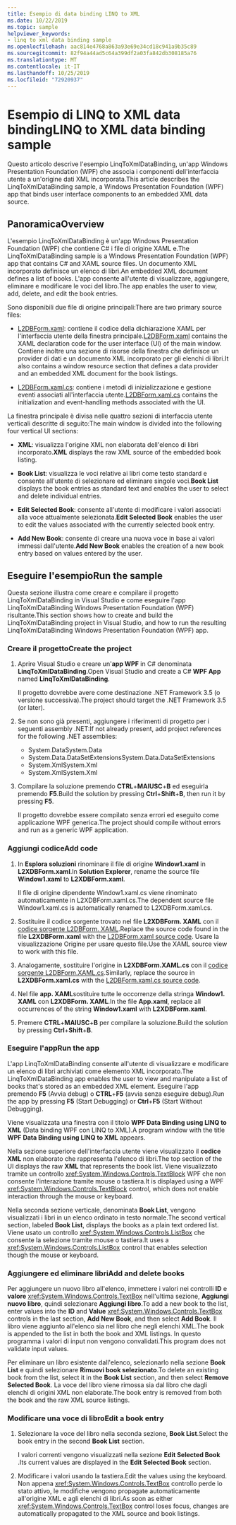 ```yaml
---
title: Esempio di data binding LINQ to XML
ms.date: 10/22/2019
ms.topic: sample
helpviewer_keywords:
- linq to xml data binding sample
ms.openlocfilehash: aac814e4768a863a93e69e34cd18c941a9b35c89
ms.sourcegitcommit: 82f94a44ad5c64a399df2a03fa842db308185a76
ms.translationtype: MT
ms.contentlocale: it-IT
ms.lasthandoff: 10/25/2019
ms.locfileid: "72920937"
---
```

# <a name="linq-to-xml-data-binding-sample"></a><span data-ttu-id="34cba-102">Esempio di LINQ to XML data binding</span><span class="sxs-lookup"><span data-stu-id="34cba-102">LINQ to XML data binding sample</span></span>

<span data-ttu-id="34cba-103">Questo articolo descrive l'esempio LinqToXmlDataBinding, un'app Windows Presentation Foundation (WPF) che associa i componenti dell'interfaccia utente a un'origine dati XML incorporata.</span><span class="sxs-lookup"><span data-stu-id="34cba-103">This article describes the LinqToXmlDataBinding sample, a Windows Presentation Foundation (WPF) app that binds user interface components to an embedded XML data source.</span></span>

## <a name="overview"></a><span data-ttu-id="34cba-104">Panoramica</span><span class="sxs-lookup"><span data-stu-id="34cba-104">Overview</span></span>

<span data-ttu-id="34cba-105">L'esempio LinqToXmlDataBinding è un'app Windows Presentation Foundation (WPF) che contiene C# i file di origine XAML e.</span><span class="sxs-lookup"><span data-stu-id="34cba-105">The LinqToXmlDataBinding sample is a Windows Presentation Foundation (WPF) app that contains C# and XAML source files.</span></span> <span data-ttu-id="34cba-106">Un documento XML incorporato definisce un elenco di libri.</span><span class="sxs-lookup"><span data-stu-id="34cba-106">An embedded XML document defines a list of books.</span></span> <span data-ttu-id="34cba-107">L'app consente all'utente di visualizzare, aggiungere, eliminare e modificare le voci del libro.</span><span class="sxs-lookup"><span data-stu-id="34cba-107">The app enables the user to view, add, delete, and edit the book entries.</span></span>

<span data-ttu-id="34cba-108">Sono disponibili due file di origine principali:</span><span class="sxs-lookup"><span data-stu-id="34cba-108">There are two primary source files:</span></span>

- <span data-ttu-id="34cba-109">[L2DBForm.xaml](l2dbform-xaml-source-code.md): contiene il codice della dichiarazione XAML per l'interfaccia utente della finestra principale.</span><span class="sxs-lookup"><span data-stu-id="34cba-109">[L2DBForm.xaml](l2dbform-xaml-source-code.md) contains the XAML declaration code for the user interface (UI) of the main window.</span></span> <span data-ttu-id="34cba-110">Contiene inoltre una sezione di risorse della finestra che definisce un provider di dati e un documento XML incorporato per gli elenchi di libri.</span><span class="sxs-lookup"><span data-stu-id="34cba-110">It also contains a window resource section that defines a data provider and an embedded XML document for the book listings.</span></span>

- <span data-ttu-id="34cba-111">[L2DBForm.xaml.cs](l2dbform-xaml-cs-source-code.md): contiene i metodi di inizializzazione e gestione eventi associati all'interfaccia utente.</span><span class="sxs-lookup"><span data-stu-id="34cba-111">[L2DBForm.xaml.cs](l2dbform-xaml-cs-source-code.md) contains the initialization and event-handling methods associated with the UI.</span></span>

<span data-ttu-id="34cba-112">La finestra principale è divisa nelle quattro sezioni di interfaccia utente verticali descritte di seguito:</span><span class="sxs-lookup"><span data-stu-id="34cba-112">The main window is divided into the following four vertical UI sections:</span></span>

- <span data-ttu-id="34cba-113">**XML**: visualizza l'origine XML non elaborata dell'elenco di libri incorporato.</span><span class="sxs-lookup"><span data-stu-id="34cba-113">**XML** displays the raw XML source of the embedded book listing.</span></span>

- <span data-ttu-id="34cba-114">**Book List**: visualizza le voci relative ai libri come testo standard e consente all'utente di selezionare ed eliminare singole voci.</span><span class="sxs-lookup"><span data-stu-id="34cba-114">**Book List** displays the book entries as standard text and enables the user to select and delete individual entries.</span></span>

- <span data-ttu-id="34cba-115">**Edit Selected Book**: consente all'utente di modificare i valori associati alla voce attualmente selezionata.</span><span class="sxs-lookup"><span data-stu-id="34cba-115">**Edit Selected Book** enables the user to edit the values associated with the currently selected book entry.</span></span>

- <span data-ttu-id="34cba-116">**Add New Book**: consente di creare una nuova voce in base ai valori immessi dall'utente.</span><span class="sxs-lookup"><span data-stu-id="34cba-116">**Add New Book** enables the creation of a new book entry based on values entered by the user.</span></span>

## <a name="run-the-sample"></a><span data-ttu-id="34cba-117">Eseguire l'esempio</span><span class="sxs-lookup"><span data-stu-id="34cba-117">Run the sample</span></span>

<span data-ttu-id="34cba-118">Questa sezione illustra come creare e compilare il progetto LinqToXmlDataBinding in Visual Studio e come eseguire l'app LinqToXmlDataBinding Windows Presentation Foundation (WPF) risultante.</span><span class="sxs-lookup"><span data-stu-id="34cba-118">This section shows how to create and build the LinqToXmlDataBinding project in Visual Studio, and how to run the resulting LinqToXmlDataBinding Windows Presentation Foundation (WPF) app.</span></span>

### <a name="create-the-project"></a><span data-ttu-id="34cba-119">Creare il progetto</span><span class="sxs-lookup"><span data-stu-id="34cba-119">Create the project</span></span>

1. <span data-ttu-id="34cba-120">Aprire Visual Studio e creare un'**app WPF** in C# denominata **LinqToXmlDataBinding**.</span><span class="sxs-lookup"><span data-stu-id="34cba-120">Open Visual Studio and create a C# **WPF App** named **LinqToXmlDataBinding**.</span></span>

   <span data-ttu-id="34cba-121">Il progetto dovrebbe avere come destinazione .NET Framework 3.5 (o versione successiva).</span><span class="sxs-lookup"><span data-stu-id="34cba-121">The project should target the .NET Framework 3.5 (or later).</span></span>

1. <span data-ttu-id="34cba-122">Se non sono già presenti, aggiungere i riferimenti di progetto per i seguenti assembly .NET:</span><span class="sxs-lookup"><span data-stu-id="34cba-122">If not already present, add project references for the following .NET assemblies:</span></span>

    - <span data-ttu-id="34cba-123">System.Data</span><span class="sxs-lookup"><span data-stu-id="34cba-123">System.Data</span></span>
    - <span data-ttu-id="34cba-124">System.Data.DataSetExtensions</span><span class="sxs-lookup"><span data-stu-id="34cba-124">System.Data.DataSetExtensions</span></span>
    - <span data-ttu-id="34cba-125">System.Xml</span><span class="sxs-lookup"><span data-stu-id="34cba-125">System.Xml</span></span>
    - <span data-ttu-id="34cba-126">System.Xml</span><span class="sxs-lookup"><span data-stu-id="34cba-126">System.Xml</span></span>

1. <span data-ttu-id="34cba-127">Compilare la soluzione premendo **CTRL**+**MAIUSC**+**B** ed eseguirla premendo **F5**.</span><span class="sxs-lookup"><span data-stu-id="34cba-127">Build the solution by pressing **Ctrl**+**Shift**+**B**, then run it by pressing **F5**.</span></span>

   <span data-ttu-id="34cba-128">Il progetto dovrebbe essere compilato senza errori ed eseguito come applicazione WPF generica.</span><span class="sxs-lookup"><span data-stu-id="34cba-128">The project should compile without errors and run as a generic WPF application.</span></span>

### <a name="add-code"></a><span data-ttu-id="34cba-129">Aggiungi codice</span><span class="sxs-lookup"><span data-stu-id="34cba-129">Add code</span></span>

1. <span data-ttu-id="34cba-130">In **Esplora soluzioni** rinominare il file di origine **Window1.xaml** in **L2XDBForm.xaml**.</span><span class="sxs-lookup"><span data-stu-id="34cba-130">In **Solution Explorer**, rename the source file **Window1.xaml** to **L2XDBForm.xaml**.</span></span>

   <span data-ttu-id="34cba-131">Il file di origine dipendente Window1.xaml.cs viene rinominato automaticamente in L2XDBForm.xaml.cs.</span><span class="sxs-lookup"><span data-stu-id="34cba-131">The dependent source file Window1.xaml.cs is automatically renamed to L2XDBForm.xaml.cs.</span></span>

1. <span data-ttu-id="34cba-132">Sostituire il codice sorgente trovato nel file **L2XDBForm. XAML** con il [codice sorgente L2DBForm. XAML](l2dbform-xaml-source-code.md).</span><span class="sxs-lookup"><span data-stu-id="34cba-132">Replace the source code found in the file **L2XDBForm.xaml** with the [L2DBForm.xaml source code](l2dbform-xaml-source-code.md).</span></span> <span data-ttu-id="34cba-133">Usare la visualizzazione Origine per usare questo file.</span><span class="sxs-lookup"><span data-stu-id="34cba-133">Use the XAML source view to work with this file.</span></span>

1. <span data-ttu-id="34cba-134">Analogamente, sostituire l'origine in **L2XDBForm.XAML.cs** con il [codice sorgente L2DBForm.XAML.cs](l2dbform-xaml-cs-source-code.md).</span><span class="sxs-lookup"><span data-stu-id="34cba-134">Similarly, replace the source in **L2XDBForm.xaml.cs** with the [L2DBForm.xaml.cs source code](l2dbform-xaml-cs-source-code.md).</span></span>

1. <span data-ttu-id="34cba-135">Nel file **app. XAML**sostituire tutte le occorrenze della stringa **Window1. XAML** con **L2XDBForm. XAML**.</span><span class="sxs-lookup"><span data-stu-id="34cba-135">In the file **App.xaml**, replace all occurrences of the string **Window1.xaml** with **L2XDBForm.xaml**.</span></span>

1. <span data-ttu-id="34cba-136">Premere **CTRL**+**MAIUSC**+**B** per compilare la soluzione.</span><span class="sxs-lookup"><span data-stu-id="34cba-136">Build the solution by pressing **Ctrl**+**Shift**+**B**.</span></span>

### <a name="run-the-app"></a><span data-ttu-id="34cba-137">Eseguire l'app</span><span class="sxs-lookup"><span data-stu-id="34cba-137">Run the app</span></span>

<span data-ttu-id="34cba-138">L'app LinqToXmlDataBinding consente all'utente di visualizzare e modificare un elenco di libri archiviati come elemento XML incorporato.</span><span class="sxs-lookup"><span data-stu-id="34cba-138">The LinqToXmlDataBinding app enables the user to view and manipulate a list of books that's stored as an embedded XML element.</span></span> <span data-ttu-id="34cba-139">Eseguire l'app premendo **F5** (Avvia debug) o **CTRL**+**F5** (avvia senza eseguire debug).</span><span class="sxs-lookup"><span data-stu-id="34cba-139">Run the app by pressing **F5** (Start Debugging) or **Ctrl**+**F5** (Start Without Debugging).</span></span>

<span data-ttu-id="34cba-140">Viene visualizzata una finestra con il titolo **WPF Data Binding using LINQ to XML** (Data binding WPF con LINQ to XML).</span><span class="sxs-lookup"><span data-stu-id="34cba-140">A program window with the title **WPF Data Binding using LINQ to XML** appears.</span></span>

<span data-ttu-id="34cba-141">Nella sezione superiore dell'interfaccia utente viene visualizzato il **codice XML** non elaborato che rappresenta l'elenco di libri.</span><span class="sxs-lookup"><span data-stu-id="34cba-141">The top section of the UI displays the raw **XML** that represents the book list.</span></span> <span data-ttu-id="34cba-142">Viene visualizzato tramite un controllo <xref:System.Windows.Controls.TextBlock> WPF che non consente l'interazione tramite mouse o tastiera.</span><span class="sxs-lookup"><span data-stu-id="34cba-142">It is displayed using a WPF <xref:System.Windows.Controls.TextBlock> control, which does not enable interaction through the mouse or keyboard.</span></span>

<span data-ttu-id="34cba-143">Nella seconda sezione verticale, denominata **Book List**, vengono visualizzati i libri in un elenco ordinato in testo normale.</span><span class="sxs-lookup"><span data-stu-id="34cba-143">The second vertical section, labeled **Book List**, displays the books as a plain text ordered list.</span></span> <span data-ttu-id="34cba-144">Viene usato un controllo <xref:System.Windows.Controls.ListBox> che consente la selezione tramite mouse o tastiera.</span><span class="sxs-lookup"><span data-stu-id="34cba-144">It uses a <xref:System.Windows.Controls.ListBox> control that enables selection though the mouse or keyboard.</span></span>

### <a name="add-and-delete-books"></a><span data-ttu-id="34cba-145">Aggiungere ed eliminare libri</span><span class="sxs-lookup"><span data-stu-id="34cba-145">Add and delete books</span></span>

<span data-ttu-id="34cba-146">Per aggiungere un nuovo libro all'elenco, immettere i valori nei controlli **ID** e **valore** <xref:System.Windows.Controls.TextBox> nell'ultima sezione, **Aggiungi nuovo libro**, quindi selezionare **Aggiungi libro**.</span><span class="sxs-lookup"><span data-stu-id="34cba-146">To add a new book to the list, enter values into the **ID** and **Value** <xref:System.Windows.Controls.TextBox> controls in the last section, **Add New Book**, and then select **Add Book**.</span></span> <span data-ttu-id="34cba-147">Il libro viene aggiunto all'elenco sia nel libro che negli elenchi XML.</span><span class="sxs-lookup"><span data-stu-id="34cba-147">The book is appended to the list in both the book and XML listings.</span></span> <span data-ttu-id="34cba-148">In questo programma i valori di input non vengono convalidati.</span><span class="sxs-lookup"><span data-stu-id="34cba-148">This program does not validate input values.</span></span>

<span data-ttu-id="34cba-149">Per eliminare un libro esistente dall'elenco, selezionarlo nella sezione **Book List** e quindi selezionare **Rimuovi book selezionato**.</span><span class="sxs-lookup"><span data-stu-id="34cba-149">To delete an existing book from the list, select it in the **Book List** section, and then select **Remove Selected Book**.</span></span> <span data-ttu-id="34cba-150">La voce del libro viene rimossa sia dal libro che dagli elenchi di origini XML non elaborate.</span><span class="sxs-lookup"><span data-stu-id="34cba-150">The book entry is removed from both the book and the raw XML source listings.</span></span>

### <a name="edit-a-book-entry"></a><span data-ttu-id="34cba-151">Modificare una voce di libro</span><span class="sxs-lookup"><span data-stu-id="34cba-151">Edit a book entry</span></span>

1. <span data-ttu-id="34cba-152">Selezionare la voce del libro nella seconda sezione, **Book List**.</span><span class="sxs-lookup"><span data-stu-id="34cba-152">Select the book entry in the second **Book List** section.</span></span>

   <span data-ttu-id="34cba-153">I valori correnti vengono visualizzati nella sezione **Edit Selected Book** .</span><span class="sxs-lookup"><span data-stu-id="34cba-153">Its current values are displayed in the **Edit Selected Book** section.</span></span>

1. <span data-ttu-id="34cba-154">Modificare i valori usando la tastiera.</span><span class="sxs-lookup"><span data-stu-id="34cba-154">Edit the values using the keyboard.</span></span> <span data-ttu-id="34cba-155">Non appena <xref:System.Windows.Controls.TextBox> controllo perde lo stato attivo, le modifiche vengono propagate automaticamente all'origine XML e agli elenchi di libri.</span><span class="sxs-lookup"><span data-stu-id="34cba-155">As soon as either <xref:System.Windows.Controls.TextBox> control loses focus, changes are automatically propagated to the XML source and book listings.</span></span>

